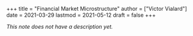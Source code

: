 +++
title = "Financial Market Microstructure"
author = ["Victor Vialard"]
date = 2021-03-29
lastmod = 2021-05-12
draft = false
+++

_This note does not have a description yet._


